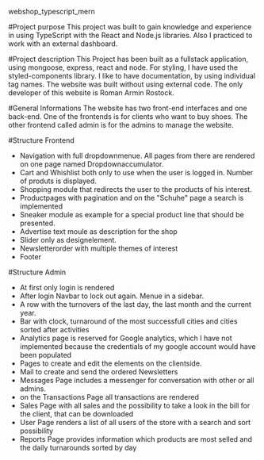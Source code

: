 webshop_typescript_mern

#Project purpose
This project was built to gain knowledge and experience in using TypeScript with the React and Node.js libraries. Also I practiced to work with an external dashboard.

#Project description
This Project has been built as a fullstack application, using mongoose, express, react and node. For styling, I have used the styled-components library. I like to have documentation, by using individual tag names. The website was built without using external code. The only developer of this website is Roman Armin Rostock.

#General Informations
The website has two front-end interfaces and one back-end. One of the frontends is for clients who want to buy shoes. The other frontend called admin is for the admins to manage the website. 

#Structure Frontend

- Navigation with full dropdownmenue. All pages from there are rendered on one page named Dropdownaccumulator.
- Cart and Whishlist both only to use when the user is logged in. Number of produts is displayed.
- Shopping module that redirects the user to the products of his interest.
- Productpages with pagination and on the "Schuhe" page a search is implemented 
- Sneaker module as example for a special product line that should be presented.
- Advertise text moule as description for the shop
- Slider only as designelement.
- Newsletterorder with multiple themes of interest
- Footer

#Structure Admin
- At first only login is rendered
- After login Navbar to lock out again. Menue in a sidebar.
- A row with the turnovers of the last day, the last month and the current year.
- Bar with clock, turnaround of the most successfull cities and cities sorted after activities
- Analytics page is reserved for Google analytics, which I have not implemented because the credentials of my google account would have been populated
- Pages to create  and edit the elements on the clientside.
- Mail to create and send the ordered Newsletters
- Messages Page includes a messenger for conversation with other or all admins.
- on the Transactions Page all transactions are rendered
- Sales Page with all sales and the possibility to take a look in the bill for the client, that can be downloaded
- User Page renders a list of all users of the store with a search and sort possibility
- Reports Page provides information which products are most selled and the daily turnarounds sorted by day




